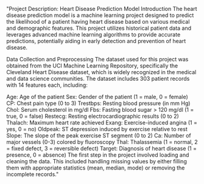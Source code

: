 "Project Description: Heart Disease Prediction Model
Introduction
The heart disease prediction model is a machine learning project designed to predict the likelihood of a patient having heart disease based on various medical and demographic features. This project utilizes historical patient data and leverages advanced machine learning algorithms to provide accurate predictions, potentially aiding in early detection and prevention of heart disease.

Data Collection and Preprocessing
The dataset used for this project was obtained from the UCI Machine Learning Repository, specifically the Cleveland Heart Disease dataset, which is widely recognized in the medical and data science communities. The dataset includes 303 patient records with 14 features each, including:

Age: Age of the patient
Sex: Gender of the patient (1 = male, 0 = female)
CP: Chest pain type (0 to 3)
Trestbps: Resting blood pressure (in mm Hg)
Chol: Serum cholesterol in mg/dl
Fbs: Fasting blood sugar > 120 mg/dl (1 = true, 0 = false)
Restecg: Resting electrocardiographic results (0 to 2)
Thalach: Maximum heart rate achieved
Exang: Exercise-induced angina (1 = yes, 0 = no)
Oldpeak: ST depression induced by exercise relative to rest
Slope: The slope of the peak exercise ST segment (0 to 2)
Ca: Number of major vessels (0-3) colored by fluoroscopy
Thal: Thalassemia (1 = normal, 2 = fixed defect, 3 = reversible defect)
Target: Diagnosis of heart disease (1 = presence, 0 = absence)
The first step in the project involved loading and cleaning the data. This included handling missing values by either filling them with appropriate statistics (mean, median, mode) or removing the incomplete records."
